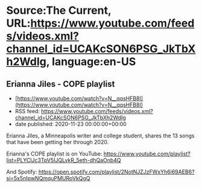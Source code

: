 # Source:The Current, URL:https://www.youtube.com/feeds/videos.xml?channel_id=UCAKcSON6PSG_JkTbXh2WdIg, language:en-US

## Erianna Jiles - COPE playlist
 - [https://www.youtube.com/watch?v=N__qqsHFB8I](https://www.youtube.com/watch?v=N__qqsHFB8I)
 - RSS feed: https://www.youtube.com/feeds/videos.xml?channel_id=UCAKcSON6PSG_JkTbXh2WdIg
 - date published: 2020-11-23 00:00:00+00:00

Erianna Jiles, a Minneapolis writer and college student, shares the 13 songs that have been getting her through 2020.

Erianna's COPE playlist is on YouTube: https://www.youtube.com/playlist?list=PLYClJc3TpV5IJQLvkR_5eth-dhQaOnb4Q

And Spotify: https://open.spotify.com/playlist/2NotNJZJzFWxYh6i69AEB6?si=5x5nIpwNQmquPMURoVkQgQ

